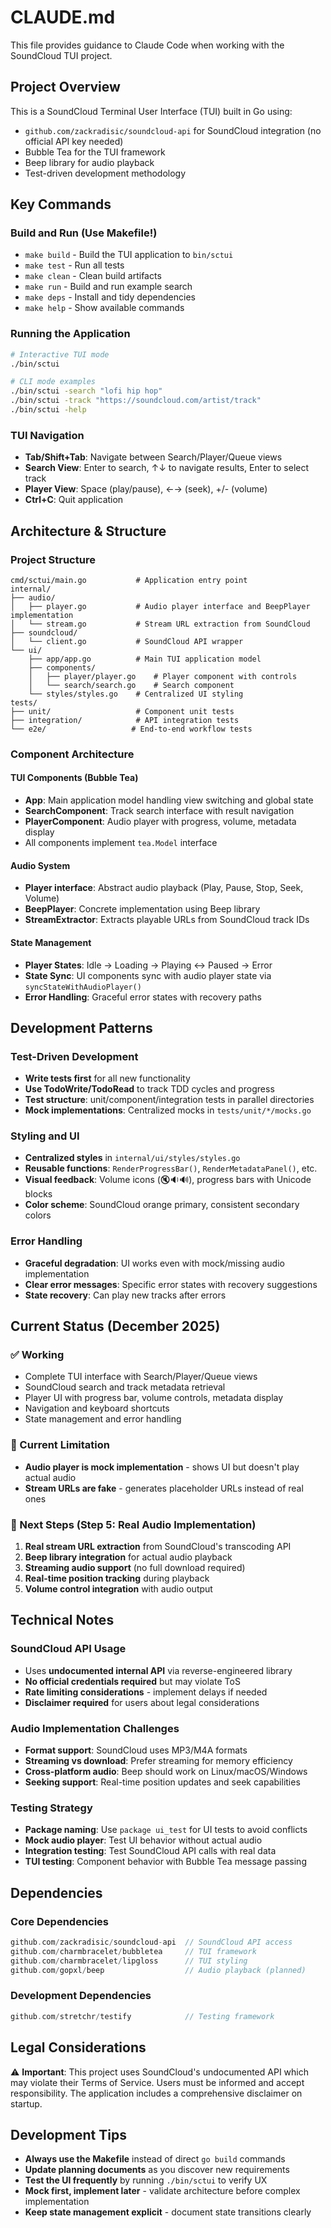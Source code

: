 # CLAUDE.md

This file provides guidance to Claude Code when working with the SoundCloud TUI project.

## Project Overview

This is a SoundCloud Terminal User Interface (TUI) built in Go using:
- `github.com/zackradisic/soundcloud-api` for SoundCloud integration (no official API key needed)
- Bubble Tea for the TUI framework
- Beep library for audio playback
- Test-driven development methodology

## Key Commands

### Build and Run (Use Makefile!)
- `make build` - Build the TUI application to `bin/sctui`
- `make test` - Run all tests
- `make clean` - Clean build artifacts
- `make run` - Build and run example search
- `make deps` - Install and tidy dependencies
- `make help` - Show available commands

### Running the Application
```bash
# Interactive TUI mode
./bin/sctui

# CLI mode examples  
./bin/sctui -search "lofi hip hop"
./bin/sctui -track "https://soundcloud.com/artist/track"
./bin/sctui -help
```

### TUI Navigation
- **Tab/Shift+Tab**: Navigate between Search/Player/Queue views
- **Search View**: Enter to search, ↑↓ to navigate results, Enter to select track
- **Player View**: Space (play/pause), ←→ (seek), +/- (volume)
- **Ctrl+C**: Quit application

## Architecture & Structure

### Project Structure
```
cmd/sctui/main.go           # Application entry point
internal/
├── audio/
│   ├── player.go           # Audio player interface and BeepPlayer implementation
│   └── stream.go           # Stream URL extraction from SoundCloud
├── soundcloud/
│   └── client.go           # SoundCloud API wrapper
└── ui/
    ├── app/app.go          # Main TUI application model
    ├── components/
    │   ├── player/player.go    # Player component with controls
    │   └── search/search.go    # Search component
    └── styles/styles.go    # Centralized UI styling
tests/
├── unit/                   # Component unit tests
├── integration/            # API integration tests  
└── e2e/                   # End-to-end workflow tests
```

### Component Architecture

#### TUI Components (Bubble Tea)
- **App**: Main application model handling view switching and global state
- **SearchComponent**: Track search interface with result navigation
- **PlayerComponent**: Audio player with progress, volume, metadata display
- All components implement `tea.Model` interface

#### Audio System
- **Player interface**: Abstract audio playback (Play, Pause, Stop, Seek, Volume)
- **BeepPlayer**: Concrete implementation using Beep library
- **StreamExtractor**: Extracts playable URLs from SoundCloud track IDs

#### State Management
- **Player States**: Idle → Loading → Playing ↔ Paused → Error
- **State Sync**: UI components sync with audio player state via `syncStateWithAudioPlayer()`
- **Error Handling**: Graceful error states with recovery paths

## Development Patterns

### Test-Driven Development
- **Write tests first** for all new functionality
- **Use TodoWrite/TodoRead** to track TDD cycles and progress
- **Test structure**: unit/component/integration tests in parallel directories
- **Mock implementations**: Centralized mocks in `tests/unit/*/mocks.go`

### Styling and UI
- **Centralized styles** in `internal/ui/styles/styles.go`
- **Reusable functions**: `RenderProgressBar()`, `RenderMetadataPanel()`, etc.
- **Visual feedback**: Volume icons (🔇🔉🔊), progress bars with Unicode blocks
- **Color scheme**: SoundCloud orange primary, consistent secondary colors

### Error Handling
- **Graceful degradation**: UI works even with mock/missing audio implementation
- **Clear error messages**: Specific error states with recovery suggestions
- **State recovery**: Can play new tracks after errors

## Current Status (December 2025)

### ✅ Working
- Complete TUI interface with Search/Player/Queue views
- SoundCloud search and track metadata retrieval
- Player UI with progress bar, volume controls, metadata display
- Navigation and keyboard shortcuts
- State management and error handling

### 🚧 Current Limitation
- **Audio player is mock implementation** - shows UI but doesn't play actual audio
- **Stream URLs are fake** - generates placeholder URLs instead of real ones

### 🎯 Next Steps (Step 5: Real Audio Implementation)
1. **Real stream URL extraction** from SoundCloud's transcoding API
2. **Beep library integration** for actual audio playback
3. **Streaming audio support** (no full download required)
4. **Real-time position tracking** during playback
5. **Volume control integration** with audio output

## Technical Notes

### SoundCloud API Usage
- Uses **undocumented internal API** via reverse-engineered library
- **No official credentials required** but may violate ToS
- **Rate limiting considerations** - implement delays if needed
- **Disclaimer required** for users about legal considerations

### Audio Implementation Challenges
- **Format support**: SoundCloud uses MP3/M4A formats
- **Streaming vs download**: Prefer streaming for memory efficiency
- **Cross-platform audio**: Beep should work on Linux/macOS/Windows
- **Seeking support**: Real-time position updates and seek capabilities

### Testing Strategy
- **Package naming**: Use `package ui_test` for UI tests to avoid conflicts
- **Mock audio player**: Test UI behavior without actual audio
- **Integration testing**: Test SoundCloud API calls with real data
- **TUI testing**: Component behavior with Bubble Tea message passing

## Dependencies

### Core Dependencies
```go
github.com/zackradisic/soundcloud-api  // SoundCloud API access
github.com/charmbracelet/bubbletea     // TUI framework
github.com/charmbracelet/lipgloss      // TUI styling
github.com/gopxl/beep                  // Audio playback (planned)
```

### Development Dependencies
```go
github.com/stretchr/testify            // Testing framework
```

## Legal Considerations

⚠️ **Important**: This project uses SoundCloud's undocumented API which may violate their Terms of Service. Users must be informed and accept responsibility. The application includes a comprehensive disclaimer on startup.

## Development Tips

- **Always use the Makefile** instead of direct `go build` commands
- **Update planning documents** as you discover new requirements
- **Test the UI frequently** by running `./bin/sctui` to verify UX
- **Mock first, implement later** - validate architecture before complex implementation
- **Keep state management explicit** - document state transitions clearly